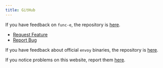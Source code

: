 ```yaml
---
title: GitHub
---
```


If you have feedback on `func-e`, the repository is [here](https://github.com/tetratelabs/func-e).
+ [Request Feature](https://github.com/tetratelabs/func-e/issues/new?assignees=&labels=enhancement&template=feature-request.md&title=)
+ [Report Bug](https://github.com/tetratelabs/func-e/issues/new?assignees=&labels=bug&template=bug-report.md&title=)

If you have feedback about official `envoy` binaries, the repository is [here](https://github.com/envoyproxy/envoy).

If you notice problems on this website, report them [here](https://github.com/tetratelabs/getenvoy.io).
